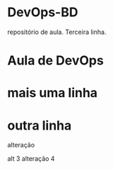# DevOps-BD
repositório de aula.
Terceira linha.

# Aula de DevOps
# mais uma linha
# outra linha 
alteração

alt 3
alteração 4
